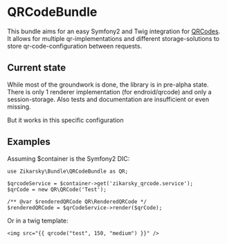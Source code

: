 # QRCodeBundle

This bundle aims for an easy Symfony2 and Twig integration for [QRCodes](http://en.wikipedia.org/wiki/QR_code).
It allows for multiple qr-implementations and different storage-solutions to store qr-code-configuration between requests.

## Current state

While most of the groundwork is done, the library is in pre-alpha state. There is only 1 renderer implementation
(for endroid/qrcode) and only a session-storage. Also tests and documentation are insufficient or even missing.

But it works in this specific configuration

## Examples ##

Assuming $container is the Symfony2 DIC:

    use Zikarsky\Bundle\QRCodeBundle as QR;

    $qrcodeService = $container->get('zikarsky_qrcode.service');
    $qrCode = new QR\QRCode('Test');

    /** @var $renderedQRCode QR\RenderedQRCode */
    $renderedQRCode = $qrCodeService->render($qrCode);

Or in a twig template:

    <img src="{{ qrcode("test", 150, "medium") }}" />






